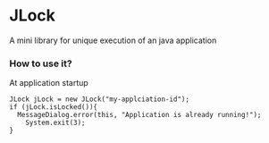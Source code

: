 # JLock
A mini library for unique execution of an java application


### How to use it?

At application startup

```
JLock jLock = new JLock("my-applciation-id");
if (jLock.isLocked()){
  MessageDialog.error(this, "Application is already running!");
	System.exit(3);
}
```


